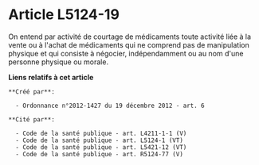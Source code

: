 # Article L5124-19

On entend par activité de courtage de médicaments toute activité liée à la vente ou à l'achat de médicaments qui ne comprend
pas de manipulation physique et qui consiste à négocier, indépendamment ou au nom d'une personne physique ou morale.

**Liens relatifs à cet article**

	**Créé par**:

	  - Ordonnance n°2012-1427 du 19 décembre 2012 - art. 6

	**Cité par**:

	  - Code de la santé publique - art. L4211-1-1 (V)
	  - Code de la santé publique - art. L5124-1 (VT)
	  - Code de la santé publique - art. L5421-12 (VT)
	  - Code de la santé publique - art. R5124-77 (V)
